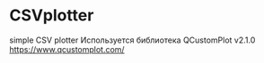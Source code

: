 # CSVplotter
simple CSV plotter
Используется библиотека QCustomPlot v2.1.0 https://www.qcustomplot.com/ 
